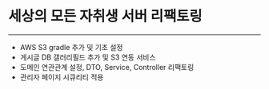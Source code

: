 # 세상의 모든 자취생 서버 리팩토링


----

- AWS S3 gradle 추가 및 기초 설정
- 게시글 DB 갤러리필드 추가 및 S3 연동 서비스 
- 도메인 연관관계 설정, DTO, Service, Controller 리팩토링
- 관리자 페이지 시큐리티 적용
